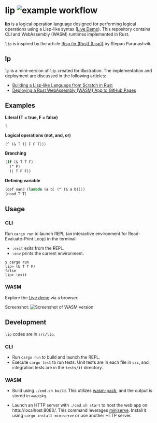 # lip ![example workflow](https://github.com/momori256/lip/actions/workflows/general.yml/badge.svg)

**lip** is a logical operation language designed for performing logical operations using a Lisp-like syntax ([Live Demo](https://momori256.github.io/lip/lip/www/)). This repository contains CLI and WebAssembly (WASM) runtimes implemented in Rust.

`lip` is inspired by the article [Risp (in (Rust) (Lisp))](https://stopa.io/post/222) by Stepan Parunashvili.

## lp

`lp` is a mini-version of `lip` created for illustration. The implementation and deployment are discussed in the following articles:

- [Building a Lisp-like Language from Scratch in Rust](https://momori-nakano.hashnode.dev/building-a-lisp-like-language-from-scratch-in-rust)
- [Deploying a Rust WebAssembly (WASM) App to GitHub Pages](https://momori-nakano.hashnode.dev/deploying-a-rust-wasm-app-to-github-pages)

## Examples

**Literal (T = true, F = false)**

```
T
```

**Logical operations (not, and, or)**

```lisp
(^ (& T (| F F T)))
```

**Branching**

```lisp
(if (& T T F)
  (^ F)
  (| T F F))
```

**Defining variable**

```lisp
(def nand (lambda (a b) (^ (& a b))))
(nand T T)
```

## Usage

### CLI

Run `cargo run` to launch REPL (an interactive environment for Read-Evaluate-Print Loop) in the terminal.  

- `:exit` exits from the REPL.
- `:env` prints the current environment.

```
$ cargo run
lip> (& T T F)
false
lip> :exit
```

### WASM

Explore the [Live demo](https://momori256.github.io/lip/lip/www/) via a browser.

Screenshot:
![Screenshot of WASM version](https://github.com/momori256/lip/assets/90558309/aece5b0a-1d26-4e74-b18e-42a3a3ef08c8)

## Development

`lip` codes are in `src/lip`.

### CLI

- Run `cargo run` to build and launch the REPL.
- Execute `cargo test` to run tests. Unit tests are in each file in `src`, and integration tests are in the `tests/it` directory.

### WASM

- Build using `./cmd.sh build`. This utilizes [wasm-pack](https://github.com/rustwasm/wasm-pack), and the output is stored in `www/pkg`.

- Launch an HTTP server with `./cmd.sh start` to host the web app on http://localhost:8080/. This command leverages [miniserve](https://github.com/svenstaro/miniserve). Install it using `cargo install miniserve` or use another HTTP server.
